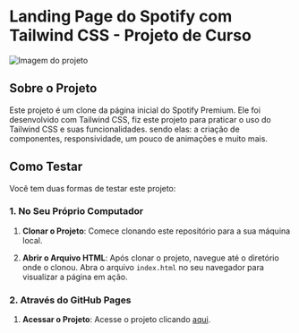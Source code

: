# Landing Page do Spotify com Tailwind CSS - Projeto de Curso

![Imagem do projeto](https://github.com/Ruan-Moraes/Spotify-Premium/assets/129057792/9a9dddb6-7ef8-4cd9-9085-09befc353659)

## Sobre o Projeto

Este projeto é um clone da página inicial do Spotify Premium. Ele foi desenvolvido com Tailwind CSS, fiz este projeto para praticar o uso do Tailwind CSS e suas funcionalidades. sendo elas: a criação de componentes, responsividade, um pouco de animações e muito mais.

## Como Testar

Você tem duas formas de testar este projeto:

### 1. No Seu Próprio Computador

1. **Clonar o Projeto**: Comece clonando este repositório para a sua máquina local.

2. **Abrir o Arquivo HTML**: Após clonar o projeto, navegue até o diretório onde o clonou. Abra o arquivo `index.html` no seu navegador para visualizar a página em ação.

### 2. Através do GitHub Pages

1. **Acessar o Projeto**: Acesse o projeto clicando [aqui](https://ruan-moraes.github.io/Spotify-Premium/).

